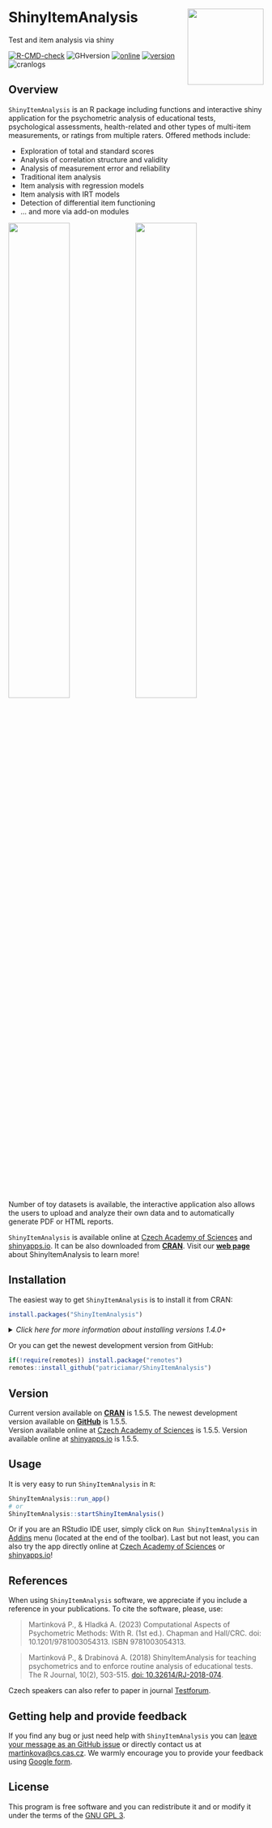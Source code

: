 # ShinyItemAnalysis <img src="inst/ShinyItemAnalysis/www/sia_logo.svg" align="right" width=150/> 
Test and item analysis via shiny

<!-- badges: start -->
[![R-CMD-check](https://github.com/patriciamar/ShinyItemAnalysis/workflows/R-CMD-check/badge.svg)](https://github.com/patriciamar/ShinyItemAnalysis/actions)
![GHversion](https://img.shields.io/github/release/patriciamar/ShinyItemAnalysis.svg)
[![online](https://img.shields.io/badge/online-1.5.5-yellow.svg)](https://shiny.cs.cas.cz/ShinyItemAnalysis/)
[![version](https://www.r-pkg.org/badges/version/ShinyItemAnalysis)](https://CRAN.R-project.org/package=ShinyItemAnalysis)
![cranlogs](https://cranlogs.r-pkg.org/badges/ShinyItemAnalysis)
  <!-- badges: end -->

## Overview
`ShinyItemAnalysis` is an R package including functions and interactive shiny application for the psychometric analysis of educational tests,
    psychological assessments, health-related and other types of multi-item measurements, or ratings from multiple raters. 
    Offered methods include:

 * Exploration of total and standard scores
 * Analysis of correlation structure and validity
 * Analysis of measurement error and reliability
 * Traditional item analysis
 * Item analysis with regression models
 * Item analysis with IRT models
 * Detection of differential item functioning
 * ... and more via add-on modules 

<p float="center">
    <img src="https://cdn.jsdelivr.net/gh/patriciamar/ShinyItemAnalysis/.readme_assets/scrSIAintro.png" width="49%" />
    <img src="https://cdn.jsdelivr.net/gh/patriciamar/ShinyItemAnalysis/.readme_assets/scrSIAdif.png" width="49%" />
</p>

Number of toy datasets is available, the interactive application also allows the users to upload and analyze their own data and to automatically generate PDF or HTML reports.

`ShinyItemAnalysis` is available online at [Czech Academy of Sciences](https://shiny.cs.cas.cz/ShinyItemAnalysis/) and [shinyapps.io](https://cemp.shinyapps.io/ShinyItemAnalysis/). It can be also downloaded from [**CRAN**](https://CRAN.R-project.org/package=ShinyItemAnalysis). Visit our [**web page**](https://shinyitemanalysis.org/) about ShinyItemAnalysis to learn more!

## Installation

The easiest way to get `ShinyItemAnalysis` is to install it from CRAN:

```r
install.packages("ShinyItemAnalysis")
```

<p>
<details>
<summary><i>Click here for more information about installing versions 1.4.0+</i></summary>
<p>From <code>ShinyItemAnalysis</code> version 1.4.0 on, only the most necessary package dependencies are installed out of the box. You may be prompted later on to install additional packages ensuring a smooth run of the interactive application. To install everything straight out, use rather:</p>
  
```r
install.packages("ShinyItemAnalysis", dependencies = TRUE)
```
</details>
</p>

Or you can get the newest development version from GitHub:

```r
if(!require(remotes)) install.package("remotes")
remotes::install_github("patriciamar/ShinyItemAnalysis")
```

## Version
Current version available on [**CRAN**](https://CRAN.R-project.org/package=ShinyItemAnalysis) is 1.5.5. 
The newest development version available on [**GitHub**](https://github.com/patriciamar/ShinyItemAnalysis) is 1.5.5.<br> 
Version available online at [Czech Academy of Sciences](https://shiny.cs.cas.cz/ShinyItemAnalysis/) is 1.5.5. 
Version available online at [shinyapps.io](https://cemp.shinyapps.io/ShinyItemAnalysis/) is 1.5.5. <br> 

## Usage
It is very easy to run `ShinyItemAnalysis` in `R`:

```r
ShinyItemAnalysis::run_app()
# or
ShinyItemAnalysis::startShinyItemAnalysis()
```

Or if you are an RStudio IDE user, simply click on `Run ShinyItemAnalysis` in [Addins](https://docs.posit.co/ide/user/ide/guide/productivity/add-ins.html) menu (located at the end of the toolbar). Last but not least, you can also try the app directly online at [Czech Academy of Sciences](https://shiny.cs.cas.cz/ShinyItemAnalysis/) or [shinyapps.io](https://cemp.shinyapps.io/ShinyItemAnalysis/)!

## References
When using `ShinyItemAnalysis` software, we appreciate if you include a reference in your publications. To cite the software, please, use: 

> Martinková P., & Hladká A. (2023) Computational Aspects of Psychometric Methods: With R. (1st ed.). Chapman and Hall/CRC. doi: 10.1201/9781003054313. ISBN 9781003054313.

> Martinková P., & Drabinová A. (2018) ShinyItemAnalysis for teaching psychometrics and to enforce routine analysis of educational tests. The R Journal, 10(2), 503-515.
> [doi: 10.32614/RJ-2018-074](https://doi.org/10.32614/RJ-2018-074).

Czech speakers can also refer to paper in journal [Testforum](https://doi.org/10.5817/TF2017-9-129).

## Getting help and provide feedback
If you find any bug or just need help with `ShinyItemAnalysis` you can [leave your message as an GitHub issue](https://github.com/patriciamar/ShinyItemAnalysis/issues) or directly contact us at [martinkova@cs.cas.cz](mailto:martinkova@cs.cas.cz). We warmly encourage you to provide your feedback using [Google form](https://docs.google.com/forms/d/e/1FAIpQLSdbk2mkDacMlhGQmkFPa4A-Z4KcFMMG1IXugM8eSTzN7m4xnA/viewform).

## License
This program is free software and you can redistribute it and or modify it under the terms of the [GNU GPL 3](https://www.gnu.org/licenses/gpl-3.0.en.html).

